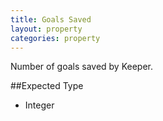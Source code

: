 ```yaml
---
title: Goals Saved
layout: property
categories: property
---
```


Number of goals saved by Keeper.

##Expected Type

*   Integer
